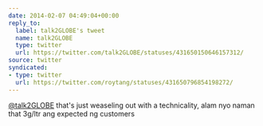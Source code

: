 ```yaml
---
date: 2014-02-07 04:49:04+00:00
reply_to:
  label: talk2GLOBE's tweet
  name: talk2GLOBE
  type: twitter
  url: https://twitter.com/talk2GLOBE/statuses/431650150646157312/
source: twitter
syndicated:
- type: twitter
  url: https://twitter.com/roytang/statuses/431650796854198272/
---
```


[@talk2GLOBE](https://twitter.com/talk2GLOBE/) that's just weaseling out with a technicality, alam nyo naman that 3g/ltr ang expected ng customers